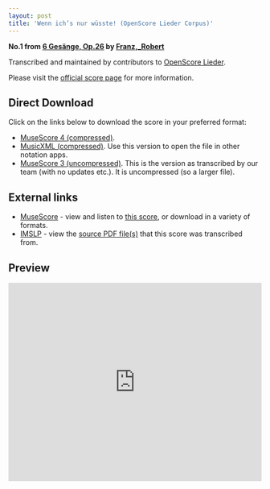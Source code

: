 ```yaml
---
layout: post
title: 'Wenn ich’s nur wüsste! (OpenScore Lieder Corpus)'
---
```


__No.1 from [6 Gesänge, Op.26](https://fourscoreandmore.org/openscore/lieder/Franz,_Robert/6_Ges%C3%A4nge,_Op.26/) by [Franz,_Robert](https://fourscoreandmore.org/openscore/lieder/Franz,_Robert)__

Transcribed and maintained by contributors to [OpenScore Lieder].

Please visit the [official score page] for more information.

[official score page]: https://musescore.com/openscore-lieder-corpus/scores/6804721
[OpenScore Lieder]: https://musescore.com/openscore-lieder-corpus

## Direct Download

Click on the links below to download the score in your preferred format:
- [MuseScore 4 (compressed)](https://fourscoreandmore.org/openscore/lieder/Franz,_Robert/6_Ges%C3%A4nge,_Op.26/1_Wenn_ich%E2%80%99s_nur_w%C3%BCsste%21.mscz).
- [MusicXML (compressed)](https://fourscoreandmore.org/openscore/lieder/Franz,_Robert/6_Ges%C3%A4nge,_Op.26/1_Wenn_ich%E2%80%99s_nur_w%C3%BCsste%21.mxl). Use this version to open the file in other notation apps.
- [MuseScore 3 (uncompressed)](https://raw.githubusercontent.com/OpenScore/Lieder/refs/heads/main/scores/Franz,_Robert/6_Ges%C3%A4nge,_Op.26/1_Wenn_ich%E2%80%99s_nur_w%C3%BCsste%21/lc6804721.mscx). This is the version as transcribed by our team (with no updates etc.). It is uncompressed (so a larger file).

## External links

- [MuseScore] - view and listen to [this score][MuseScore], or download in a variety of formats.
- [IMSLP] - view the [source PDF file(s)][IMSLP] that this score was transcribed from.

[MuseScore]: https://musescore.com/score/6804721
[IMSLP]: https://imslp.org/wiki/Special:ReverseLookup/97775

## Preview

<iframe width="100%" height="394" src="https://musescore.com/openscore-lieder-corpus/scores/6804721/embed" frameborder="0" allowfullscreen allow="autoplay; fullscreen"></iframe>
